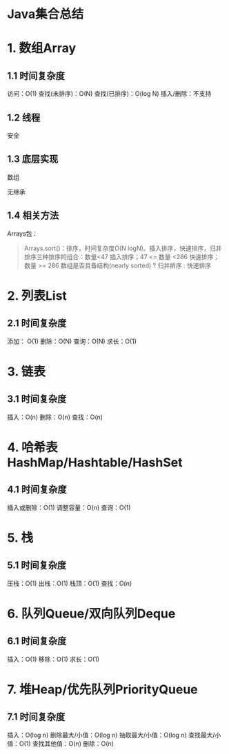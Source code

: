 # Java集合总结

# 1. 数组Array

## 1.1 时间复杂度

访问：O(1)
查找(未排序)：O(N)
查找(已排序)：O(log N)
插入/删除：不支持

## 1.2 线程

安全

## 1.3 底层实现

数组

无继承

## 1.4 相关方法

Arrays包：

>Arrays.sort()：排序，时间复杂度O(N logN)。插入排序，快速排序，归并排序三种排序的组合：数量<47 插入排序；47 <= 数量 <286 快速排序；数量 >= 286 数组是否具备结构(nearly sorted) ? 归并排序 : 快速排序



# 2. 列表List

## 2.1 时间复杂度

添加： O(1)
删除：O(N)
查询：O(N)
求长：O(1)



# 3. 链表

## 3.1 时间复杂度

插入：O(n)
删除：O(n)
查找：O(n)



# 4. 哈希表HashMap/Hashtable/HashSet

## 4.1 时间复杂度

插入或删除：O(1)
调整容量：O(n)
查询：O(1)

# 5. 栈

## 5.1 时间复杂度

压栈：O(1)
出栈：O(1)
栈顶：O(1)
查找：O(n)



# 6. 队列Queue/双向队列Deque

## 6.1 时间复杂度

插入：O(1)
移除：O(1)
求长：O(1)



# 7. 堆Heap/优先队列PriorityQueue

## 7.1 时间复杂度

插入：O(log n)
删除最大/小值：O(log n)
抽取最大/小值：O(log n)
查找最大/小值：O(1)
查找其他值：O(n)
删除：O(n)